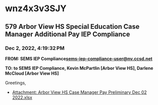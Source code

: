 # wnz4x3v3SJY
## 579 Arbor View HS Special Education Case Manager Additional Pay IEP Compliance
### Dec 2, 2022, 4:19:32 PM
**FROM: SEMS IEP Compliance<sems-iep-compliance-user@nv.ccsd.net>**

**TO: to SEMS IEP Compliance, Kevin McPartlin [Arbor View HS], Darlene McCloud [Arbor View HS]**


Greetings, 





* [Attachment: Arbor View HS Case Manager Pay Preliminary Dec 02 2022.xlsx](wnz4x3v3SJY-attachment-1.xlsx)
